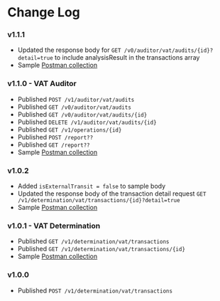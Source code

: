 # Change Log
### v1.1.1
* Updated the response body for ``` GET /v0/auditor/vat/audits/{id}?detail=true ``` to include analysisResult in the transactions array
* Sample [Postman collection](Tax%20Agile%20-%20sample%20collection%20-%20v1.1.1.postman_collection.json)

### v1.1.0 - VAT Auditor
* Published ``` POST /v1/auditor/vat/audits ```
* Published ``` GET /v0/auditor/vat/audits ```
* Published ``` GET /v0/auditor/vat/audits/{id} ```
* Published ``` DELETE /v1/auditor/vat/audits/{id} ```
* Published ``` GET /v1/operations/{id} ```
* Published ``` POST /report?? ```
* Published ``` GET /report?? ```
* Sample [Postman collection](Tax%20Agile%20-%20sample%20collection%20-%20v1.1.0.postman_collection.json)

### v1.0.2
* Added ```isExternalTransit = false``` to sample body
* Updated the response body of the transaction detail request
```GET /v1/determination/vat/transactions/{id}?detail=true```
* Sample [Postman collection](Tax%20Agile%20-%20sample%20collection%20-%20v1.0.2.postman_collection.json)

### v1.0.1 - VAT Determination
* Published ```GET /v1/determination/vat/transactions```
* Published ```GET /v1/determination/vat/transactions/{id}```
* Sample [Postman collection](Tax%20Agile%20-%20sample%20collection%20-%20v1.0.1.postman_collection.json)

### v1.0.0 
* Published ```POST /v1/determination/vat/transactions```
